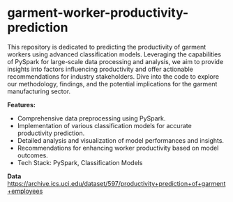 # garment-worker-productivity-prediction

This repository is dedicated to predicting the productivity of garment workers using advanced classification models. Leveraging the capabilities of PySpark for large-scale data processing and analysis, we aim to provide insights into factors influencing productivity and offer actionable recommendations for industry stakeholders. Dive into the code to explore our methodology, 
findings, and the potential implications for the garment manufacturing sector.

**Features:**

- Comprehensive data preprocessing using PySpark.
- Implementation of various classification models for accurate productivity prediction.
- Detailed analysis and visualization of model performances and insights.
- Recommendations for enhancing worker productivity based on model outcomes.
- Tech Stack: PySpark, Classification Models

**Data**
https://archive.ics.uci.edu/dataset/597/productivity+prediction+of+garment+employees
